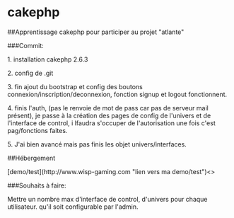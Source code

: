 # cakephp

##Apprentissage cakephp pour participer au projet "atlante"

###Commit:
<p>1. installation cakephp 2.6.3</p>
<p>2. config de .git</p>
<p>3. fin ajout du bootstrap et config des boutons connexion/inscription/deconnexion, fonction signup et logout fonctionnent.</p>
<p>4. finis l'auth, (pas le renvoie de mot de pass car pas de serveur mail présent),  je passe à la création des pages de config de l'univers et de l'interface de control, i lfaudra s'occuper de l'autorisation une fois c'est pag/fonctions faites.</p>
<p>5. J'ai bien avancé mais pas finis les objet univers/interfaces.</p>

##Hébergement
<p>[demo/test](http://www.wisp-gaming.com "lien vers ma demo/test")<></p>

###Souhaits à faire:
<p>Mettre un nombre max d'interface de control, d'univers pour chaque utilisateur. qu'il soit configurable par l'admin.</p>